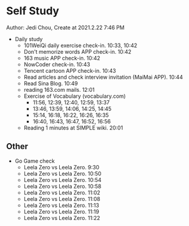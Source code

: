 # Self Study

Author: Jedi Chou, Create at 2021.2.22 7:46 PM

* Daily study
  * 101WeiQi daily exercise check-in. 10:33, 10:42
  * Don't memorize words APP check-in. 10:42
  * 163 music APP check-in. 10:42
  * NowCoder check-in. 10:43
  * Tencent cartoon APP check-in. 10:43
  * Read articles and check interview invitation (MaiMai APP). 10:44
  * Read Sina Blog. 10:49
  * reading 163.com mails. 12:01
  * Exercise of Vocabulary (vocabulary.com)
    * 11:56, 12:39, 12:40, 12:59, 13:37
    * 13:46, 13:59, 14:06, 14:25, 14:45
    * 15:14, 16:18, 16:22, 16:26, 16:35
    * 16:40, 16:43, 16:47, 16:52, 16:56
  * Reading 1 minutes at SIMPLE wiki. 20:01

## Other

* Go Game check
  * Leela Zero vs Leela Zero. 9:30
  * Leela Zero vs Leela Zero. 10:50
  * Leela Zero vs Leela Zero. 10:54
  * Leela Zero vs Leela Zero. 10:58
  * Leela Zero vs Leela Zero. 11:02
  * Leela Zero vs Leela Zero. 11:08
  * Leela Zero vs Leela Zero. 11:13
  * Leela Zero vs Leela Zero. 11:19
  * Leela Zero vs Leela Zero. 11:22
